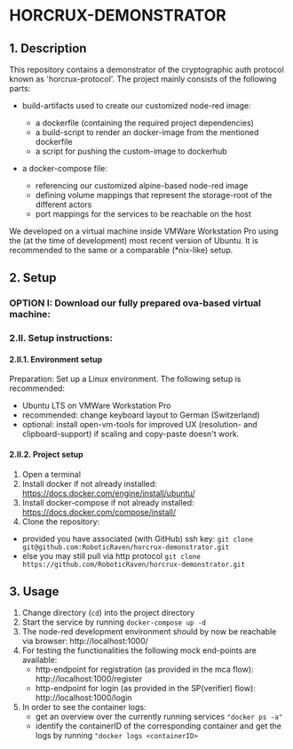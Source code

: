 # HORCRUX-DEMONSTRATOR
## 1. Description 
This repository contains a demonstrator of the cryptographic auth protocol known as 'horcrux-protocol'.
The project mainly consists of the following parts:
- build-artifacts used to create our customized node-red image:
	- a dockerfile (containing the required project dependencies)
	- a build-script to render an docker-image from the mentioned dockerfile
	- a script for pushing the custom-image to dockerhub

- a docker-compose file:
	- referencing our customized alpine-based node-red image
	- defining volume mappings that represent the storage-root of the different actors
	- port mappings for the services to be reachable on the host
	
We developed on a virtual machine inside VMWare Workstation Pro using the (at the time of development) most recent version of Ubuntu. It is recommended to the same or a comparable (*nix-like) setup.

## 2. Setup
### OPTION I: Download our fully prepared ova-based virtual machine:



### 2.II. Setup instructions:
#### 2.II.1. Environment setup
Preparation: Set up a Linux environment. The following setup is recommended:
- Ubuntu LTS on VMWare Workstation Pro 
- recommended: change keyboard layout to German (Switzerland)
- optional: install open-vm-tools for improved UX (resolution- and clipboard-support) if scaling and copy-paste doesn't work.

#### 2.II.2. Project setup
1. Open a terminal
2. Install docker if not already installed: https://docs.docker.com/engine/install/ubuntu/
3. Install docker-compose if not already installed: https://docs.docker.com/compose/install/
4. Clone the repository:
- provided you have associated (with GitHub) ssh key: ``git clone git@github.com:RoboticRaven/horcrux-demonstrator.git`` 
- else you may still pull via http protocol ``git clone https://github.com/RoboticRaven/horcrux-demonstrator.git``

## 3. Usage
1. Change directory (``cd``) into the project directory
2. Start the service by running ``docker-compose up -d``
3. The node-red development environment should by now be reachable via browser:
	http://localhost:1000/
4. For testing the functionalities the following mock end-points are available:
	- http-endpoint for registration (as provided in the mca flow): http://localhost:1000/register
	- http-endpoint for login (as provided in the SP(verifier) flow): http://localhost:1000/login
5. In order to see the container logs:
	- get an overview over the currently running services
	 ``"docker ps -a"``
	- identify the containerID of the corresponding container and get the logs by running
	 ``"docker logs <containerID>``
